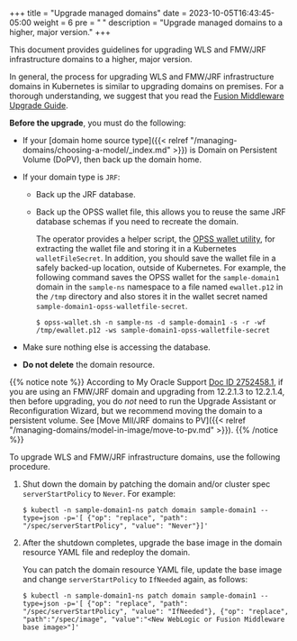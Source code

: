 +++
title = "Upgrade managed domains"
date = 2023-10-05T16:43:45-05:00
weight = 6
pre = "<b> </b>"
description = "Upgrade managed domains to a higher, major version."
+++


This document provides guidelines for upgrading WLS and FMW/JRF infrastructure domains to a higher, major version.

In general, the process for upgrading WLS and FMW/JRF infrastructure domains in Kubernetes is similar to upgrading domains on premises. For a thorough understanding, we suggest that you read the [Fusion Middleware Upgrade Guide](https://docs.oracle.com/en/middleware/fusion-middleware/12.2.1.4/asmas/planning-upgrade-oracle-fusion-middleware-12c.html#GUID-D9CEE7E2-5062-4086-81C7-79A33A200080).

**Before the upgrade**, you must do the following:

- If your [domain home source type]({{< relref "/managing-domains/choosing-a-model/_index.md" >}}) is Domain on Persistent Volume (DoPV), then back up the domain home.
- If your domain type is `JRF`:
   - Back up the JRF database.
   - Back up the OPSS wallet file, this allows you to reuse the same JRF database schemas if you need to recreate the domain.

     The operator provides a helper script, the [OPSS wallet utility](https://github.com/oracle/weblogic-kubernetes-operator/blob/main/kubernetes/samples/scripts/domain-lifecycle/opss-wallet.sh), for extracting the wallet file and storing it in a Kubernetes `walletFileSecret`. In addition, you should save the wallet file in a safely backed-up location, outside of Kubernetes. For example, the following command saves the OPSS wallet for the `sample-domain1` domain in the `sample-ns` namespace to a file named `ewallet.p12` in the `/tmp` directory and also stores it in the wallet secret named `sample-domain1-opss-walletfile-secret`.

     ```
     $ opss-wallet.sh -n sample-ns -d sample-domain1 -s -r -wf /tmp/ewallet.p12 -ws sample-domain1-opss-walletfile-secret
     ```

- Make sure nothing else is accessing the database.
- **Do not delete** the domain resource.

{{% notice note %}} According to My Oracle Support [Doc ID 2752458.1](https://support.oracle.com/epmos/faces/DocumentDisplay?id=2752458.1), if you are using an FMW/JRF domain and upgrading from 12.2.1.3 to 12.2.1.4, then before upgrading, you do _not_ need to run the Upgrade Assistant or Reconfiguration Wizard, but we recommend moving the domain to a persistent volume.  See [Move MII/JRF domains to PV]({{< relref "/managing-domains/model-in-image/move-to-pv.md" >}}).
{{% /notice %}}

To upgrade WLS and FMW/JRF infrastructure domains, use the following procedure.

1. Shut down the domain by patching the domain and/or cluster spec `serverStartPolicy` to `Never`. For example:
   ```
   $ kubectl -n sample-domain1-ns patch domain sample-domain1 --type=json -p='[ {"op": "replace", "path": "/spec/serverStartPolicy", "value": "Never"}]'
   ```

2. After the shutdown completes, upgrade the base image in the domain resource YAML file and redeploy the domain.

   You can patch the domain resource YAML file, update the base image and change `serverStartPolicy` to `IfNeeded` again, as follows:

   ```
   $ kubectl -n sample-domain1-ns patch domain sample-domain1 --type=json -p='[ {"op": "replace", "path": "/spec/serverStartPolicy", "value": "IfNeeded"}, {"op": "replace", "path":"/spec/image", "value":"<New WebLogic or Fusion Middleware base image>"]'
   ```

